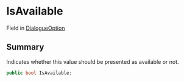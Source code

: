# IsAvailable

Field in [DialogueOption](./)

## Summary

Indicates whether this value should be presented as available or not.

```csharp
public bool IsAvailable;
```
